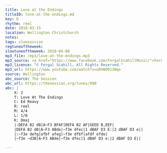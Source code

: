 ```yaml
---
title: Love at the Endings
titleID: love-at-the-endings.md
key: D
rhythm: reel
date: 2018-03-15
location: Wellington Christchurch
notes:
tags: slowsession 
regtuneoftheweek:
slowtuneoftheweek: 2018-04-08
mp3_file: /mp3/love-at-the-endings.mp3
mp3_source: <a href="https://www.facebook.com/FergalScahillMusic/">Fergal Scahill</a>, member of <a href="http://www.webanjo3.com/">We Banjo 3</a>
mp3_licence: "© Fergal Scahill. All Rights Reserved."
mp3_url: https://www.youtube.com/watch?v=nDVWO01ZWqs
source: Wellington
abc_source: The Session
abc_url: https://thesession.org/tunes/990
abc: |
    X: 2
    T: Love At The Endings
    C: Ed Reavy
    R: reel
    M: 4/4
    L: 1/8
    K: Dmaj
    |:DEFA B2 dB|A~F3 BFAF|DEFA B2 AF|GEED B,EEF|
    |DEFA B2 dB|A~F3 ABde|~f3e dfec|1 dBAF D3 E:|2 dBAF D3 e||
    |:~f3e defg|afbf afeg|~f3e dfbf|afdf efde|
    |~f3e ~d3B|A~F3 ABde|~f3e dfec|1 dBAF D3 e:|2 dBAF D3 E||

---
```

